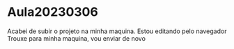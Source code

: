 # Aula20230306
Acabei de subir o projeto na minha maquina.
Estou editando pelo navegador
Trouxe para minha maquina, vou enviar de novo